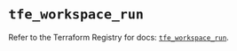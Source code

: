 # `tfe_workspace_run`

Refer to the Terraform Registry for docs: [`tfe_workspace_run`](https://registry.terraform.io/providers/hashicorp/tfe/0.51.1/docs/resources/workspace_run).
